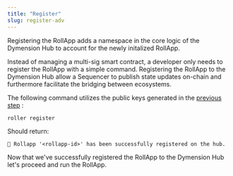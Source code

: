 ```yaml
---
title: "Register"
slug: register-adv
---
```


Registering the RollApp adds a namespace in the core logic of the Dymension Hub to account for the newly initalized RollApp.

Instead of managing a multi-sig smart contract, a developer only needs to register the RollApp with a simple command. Registering the RollApp to the Dymension Hub allow a Sequencer to publish state updates on-chain and furthermore facilitate the bridging between ecosystems.

The following command utilizes the public keys generated in the [previous step](initialize) :

```
roller register
```

Should return:

```
💈 Rollapp '<rollapp-id>' has been successfully registered on the hub.
```

Now that we've successfully registered the RollApp to the Dymension Hub let's proceed and run the RollApp.
